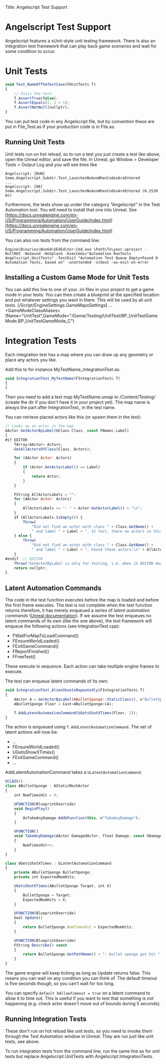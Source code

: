 Title: Angelscript Test Support

# Angelscript Test Support
Angelscript features a xUnit-style unit testing framework. There is also an
integration test framework that can play back game scenarios and wait for
some condition to occur.

# Unit Tests
```jsx
void Test_NameOfTheTestCase(FUnitTest& T)
{
    // Fails the test.
	T.AssertTrue(false);
	T.AssertEquals(1, 1 + 1);
	T.AssertNotNull(nullptr);
}
```

You can put test code in any Angelscript file, but by convention these
are put in File_Test.as if your production code is in File.as.

## Running Unit Tests
Unit tests run on hot reload, so to run a test you just create a test like
above, open the Unreal editor, and save the file. In Unreal, go
Window > Developer Tools > Output Log and you will see lines like

```
Angelscript: [RUN]    Some.Angelscript.Subdir.Test_LaunchesNukesWhenCodesAreEntered
...
Angelscript: [OK]     Some.Angelscript.Subdir.Test_LaunchesNukesWhenCodesAreEntered (0.2530 ms)
```

Furthermore, the tests show up under the category "Angelscript" in the Test Automation tool.
You will need to install that one into Unreal. See [https://docs.unrealengine.com/en-US/Programming/Automation/UserGuide/index.html](https://docs.unrealengine.com/en-US/Programming/Automation/UserGuide/index.html)

You can also run tests from the command line:
```
Engine\Binaries\Win64\UE4Editor-Cmd.exe \Path\To\your.uproject -NullRHI -NoSound -NoSplash -ExecCmds="Automation RunTests Angelscript.UnitTests" -TestExit "Automation Test Queue Empty+Found 0 Automation Tests, based on" -unattended -stdout -as-exit-on-error
```

## Installing a Custom Game Mode for Unit Tests
You can add this line to one of your .ini files in your project to get a game mode in your tests:
You can then create a blueprint at the specified location and put whatever settings you want in there.
This will be used by all unit tests.
[/Script/EngineSettings.GameMapsSettings]
...
+GameModeClassAliases=(Name="UnitTest",GameMode="/Game/Testing/UnitTest/BP_UnitTestGameMode.BP_UnitTestGameMode_C")

# Integration Tests
Each integration test has a map where you can draw up any geometry or place any actors you like.

Add this to for instance MyTestName_IntegrationTest.as:

```jsx
void IntegrationTest_MyTestName(FIntegrationTest& T)
{	
}
```

Then you need to add a test map MyTestName.umap to /Content/Testing/ (create the dir if you don't have it
in your project yet). The map name is always the part after IntegrationTest_ in the test name.

You can retrieve placed actors like this (or spawn them in the test):
```jsx
// Looks up an actor in the map
AActor GetActorByLabel(UClass Class, const FName& Label)
{
#if EDITOR
    TArray<AActor> Actors;
    GetAllActorsOfClass(Class, Actors);

    for (AActor Actor: Actors)
    {
        if (Actor.GetActorLabel() == Label)
        {
            return Actor;
        }
    }

    FString AllActorLabels = "";
    for (AActor Actor: Actors)
    {
        AllActorLabels += "- " + Actor.GetActorLabel() + "\n";
    }
    if (AllActorLabels.IsEmpty()) {
        Throw(
            "Did not find an actor with class " + Class.GetName() +
            " and label " + Label + ". In fact, there no actors in this level.");
    } else {
        Throw(
            "Did not find an actor with class " + Class.GetName() +
            " and label " + Label + ". Found these actors:\n" + AllActorLabels);
    }
#endif  // EDITOR
	Throw("GetActorByLabel is only for testing, i.e. when in EDITOR mode.");
	return nullptr;
}
```

## Latent Automation Commands
The code in the test function executes before the map is loaded and before the first frame executes. The test is not complete when the test function returns therefore, it has merely enqueued a series of *latent automation commands* ([Unreal documentation](https://docs.unrealengine.com/en-US/Programming/Automation/TechnicalGuide/index.html)). If we assume the test enqueues no latent commands of its own (like the one above), the test framework will enqueue the following actions (see IntegrationTest.cpp):

- FWaitForMapToLoadCommand()
- FEnsureWorldLoaded()
- FExitGameCommand()
- FReportFinished()
- FFreeTest()

These execute in sequence. Each action can take multiple engine frames to execute.

The test can enqueue latent commands of its own:

```jsx
void IntegrationTest_AlienShootsRepeatedly(FIntegrationTest& T)
{ 
    AActor A = GetActorByLabel(ABulletSponge::StaticClass(), n"BulletSponge");
    ABulletSponge Floor = Cast<ABulletSponge>(A);

    T.AddLatentAutomationCommand(UGetsShotXTimes(Floor, 2));
}
```

The action is enqueued using `T.AddLatentAutomationCommand`. The set of latent actions will now be:

- ...
- FEnsureWorldLoaded()
- UGetsShowXTimes()
- FExitGameCommand()
- ...

AddLatentAutomationCommand takes a `ULatentAutomationCommand`:

```jsx
UCLASS()
class ABulletSponge : AStaticMeshActor
{
    int NumTimesHit = 0;

    UFUNCTION(BlueprintOverride)
    void BeginPlay()
    {
        OnTakeAnyDamage.AddUFunction(this, n"TakeAnyDamage");
    }

    UFUNCTION()
    void TakeAnyDamage(AActor DamagedActor, float Damage, const UDamageType DamageType, AController InstigatedBy, AActor DamageCauser)
    {        
        NumTimesHit++;
    }
}

class UGetsShotXTimes : ULatentAutomationCommand
{
    private ABulletSponge BulletSponge;
    private int ExpectedNumHits;

    UGetsShotXTimes(ABulletSponge Target, int X)
    {
        BulletSponge = Target;
        ExpectedNumHits = X;
    }

    UFUNCTION(BlueprintOverride)
    bool Update()
    {
        return BulletSponge.NumTimesHit > ExpectedNumHits;
    }

    UFUNCTION(BlueprintOverride)
    FString Describe() const
    {
        return BulletSponge.GetPathName() + ": bullet sponge got hit " + BulletSponge.NumTimesHit + "/" + ExpectedNumHits;
    }
}
```

The game engine will keep ticking as long as Update returns false. This means you can wait on any condition you can think of. The default timeout is five seconds though, so you can't wait for too long.

You can specify `default bAllowTimeout = true` on a latent command to allow it to time out. This is useful if you want to test that something is *not* happening
(e.g. check actor doesn't move out of bounds during 5 seconds).

## Running Integration Tests
These don't run on hot reload like unit tests, so you need to invoke them through the Test Automation window in Unreal. They are run just like unit tests, see above.

To run integration tests from the command line, run the same line as for unit tests but replace Angelscript.UnitTests with Angelscript.IntegrationTests.